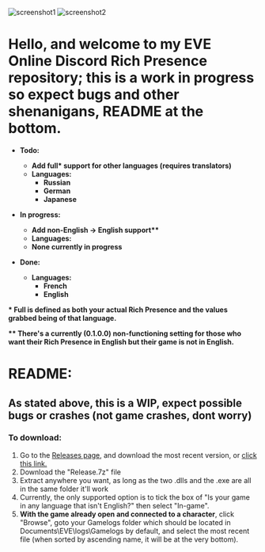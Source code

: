 ![screenshot1](https://puu.sh/DReDY/a4b505c1ec.png)
![screenshot2](https://puu.sh/DReCl/136ce27d78.png)

# Hello, and welcome to my EVE Online Discord Rich Presence repository; this is a work in progress so expect bugs and other shenanigans, README at the bottom.

* **Todo:**
  * **Add full\* support for other languages (requires translators)**
  * **Languages:**
     * **Russian**
     * **German**
     * **Japanese**

* **In progress:**
   * **Add non-English -> English support\*\***
   * **Languages:**  
    * **None currently in progress**

* **Done:**
    * **Languages:**
      * **French**
      * **English**

**\* Full is defined as both your actual Rich Presence and the values grabbed being of that language.**  

**\*\* There's a currently (0.1.0.0) non-functioning setting for those who want their Rich Presence in English but their game is not in English.**  

# README:

## As stated above, this is a WIP, expect possible bugs or crashes (not game crashes, dont worry)

### To download:
1. Go to the [Releases page](https://github.com/ijre/EVE-Online-Discord-Rich-Presence/releases), and download the most recent version, or [click this link.](https://github.com/ijre/EVE-Online-Discord-Rich-Presence/releases/latest)
2. Download the "Release.7z" file
3. Extract anywhere you want, as long as the two .dlls and the .exe are all in the same folder it'll work
4. Currently, the only supported option is to tick the box of "Is your game in any language that isn't English?" then select "In-game".  
5. **With the game already open and connected to a character**, click "Browse", goto your Gamelogs folder which should be located in Documents\EVE\logs\Gamelogs by default, and select the most recent file (when sorted by ascending name, it will be at the very bottom).  